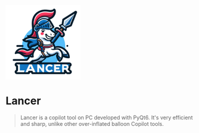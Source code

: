 <img width="200px" src="icons/icon.png" align="center"/>

# Lancer

>  Lancer is a copilot tool on PC developed with PyQt6. It's very efficient and sharp, unlike other over-inflated balloon Copilot tools.


